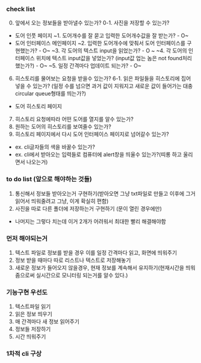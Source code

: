 ### check list
0. 앞에서 오는 정보들을 받아낼수 있는가?
0-1. 사진을 저장할 수 있는가?
- 도어 인풋 페이지
~1. 도어개수를 잘 묻고 입력한 도어개수값을 잘 받는가? - O~
- 도어 인터페이스 메인페이지
~2. 입력한 도어개수에 맞춰서 도어 인터페이스를 구현했는가? - O~
~3. 각 도어의 텍스트 input을 읽었는가? - O ~
~4. 각 도어의 인터페이스 위치에 텍스트 input값을 넣었는가? (input값 업는 놈은 not found처리 했는가?) - O~
~5. 일정 간격마다 업데이트 되는가? - O~
6. 히스토리를 물어보는 요청을 받을수 있는가?
6-1. 읽은 파일들을 히스토리에 집어 넣을 수 있는가? (일정 수를 넘으면 과거 값이 지워지고 새로운 값이 들어가는 대충 circular queue형태를 띄는가?)
- 도어 히스토리 페이지
7. 히스토리 요청에따라 어떤 도어를 열지를 알수 있는가?
8. 원하는 도어의 히스토리를 보여줄수 있는가?
9. 히스토리 페이지에서 다시 도어 인터페이스 페이지로 넘어갈수 있는가?

- ex. cli글자들의 색을 바꿀수 있는가?
- ex. cli에서 받아오는 입력들로 컴퓨터에 alert창을 띄울수 있는가?(띠롱 하고 울리면서 나오는거)

### to do list (앞으로 해야하는 것들)
1. 통신해서 정보들 받아오는거 구현하기(받아오면 그냥 txt파일로 만들고 이후에 그거 읽어서 띄워줄려고 그냥, 이게 확실히 편함)
2. 사진을 따로 다른 폴더에 저장하는거 구현하기 (문이 열린 경우에만)
* 나머지는 그렇다 치는데 이거 2개가 어려워서 최대한 빨리 해결해야함


### 먼저 해야되는거
1. 텍스트 파일로 정보를 받을 경우 이를 일정 간격마다 읽고, 화면에 띄워주기 
2. 정보 받을 때마다 따로 리스트나 텍스트로 저장해놓기
3. 새로운 정보가 들어오지 않을경우, 현재 정보를 계속해서 유지하기(현재시간을 띄워줌으로써 실시간으로 모니터링 되는거를 알수 있다.)

### 기능구현 우선도
1. 텍스트파일 읽기
2. 읽은 정보 띄우기
3. 매 간격마다 새 정보 읽어주기
4. 정보들 저장하기
5. 시간 띄워주기

### 1차적 cli 구상


